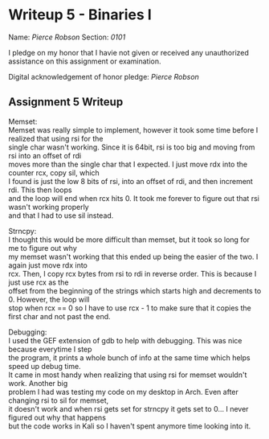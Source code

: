 Writeup 5 - Binaries I
======

Name: *Pierce Robson*
Section: *0101*

I pledge on my honor that I havie not given or received any unauthorized assistance on this assignment or examination.

Digital acknowledgement of honor pledge: *Pierce Robson*

## Assignment 5 Writeup

Memset:  
    Memset was really simple to implement, however it took some time before I realized that using rsi for the  
    single char wasn't working.  Since it is 64bit, rsi is too big and moving from rsi into an offset of rdi  
    moves more than the single char that I expected.  I just move rdx into the counter rcx, copy sil, which  
    I found is just the low 8 bits of rsi, into an offset of rdi, and then increment rdi.  This then loops  
    and the loop will end when rcx hits 0.  It took me forever to figure out that rsi wasn't working properly  
    and that I had to use sil instead.  
  

Strncpy:  
    I thought this would be more difficult than memset, but it took so long for me to figure out why  
    my memset wasn't working that this ended up being the easier of the two.  I again just move rdx into  
    rcx.  Then, I copy rcx bytes from rsi to rdi in reverse order.  This is because I just use rcx as the  
    offset from the beginning of the strings which starts high and decrements to 0.  However, the loop will  
    stop when rcx == 0 so I have to use rcx - 1 to make sure that it copies the first char and not past the end.  


Debugging:  
    I used the GEF extension of gdb to help with debugging.  This was nice because everytime I step  
    the program, it prints a whole bunch of info at the same time which helps speed up debug time.  
    It came in most handy when realizing that using rsi for memset wouldn't work.  Another big  
    problem I had was testing my code on my desktop in Arch.  Even after changing rsi to sil for memset,  
    it doesn't work and when rsi gets set for strncpy it gets set to 0... I never figured out why that happens  
    but the code works in Kali so I haven't spent anymore time looking into it.